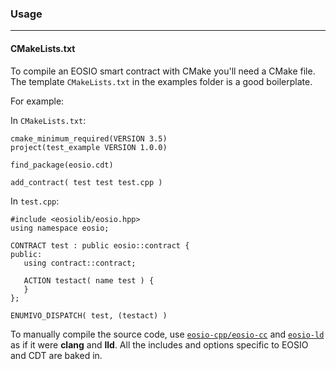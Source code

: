 
### Usage
---
#### CMakeLists.txt
To compile an EOSIO smart contract with CMake you'll need a CMake file. The template `CMakeLists.txt` in the examples folder is a good boilerplate.

For example:

In `CMakeLists.txt`:
```
cmake_minimum_required(VERSION 3.5)
project(test_example VERSION 1.0.0)

find_package(eosio.cdt)

add_contract( test test test.cpp )
```


In `test.cpp`:

```
#include <eosiolib/eosio.hpp>
using namespace eosio;

CONTRACT test : public eosio::contract {
public:
   using contract::contract;

   ACTION testact( name test ) {
   }
};

ENUMIVO_DISPATCH( test, (testact) )
```

To manually compile the source code, use [`eosio-cpp/eosio-cc`](/tools/eosio-cpp.html) and [`eosio-ld`](/tools/eosio-ld.html) as if it were __clang__ and __lld__. All the includes and options specific to EOSIO and CDT are baked in.
